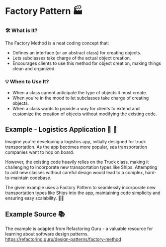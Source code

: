 # Factory Pattern 🏭

### 🛠️ What is It? 

The Factory Method is a neat coding concept that:

- Defines an interface (or an abstract class) for creating objects.
- Lets subclasses take charge of the actual object creation.
- Encourages clients to use this method for object creation, making things clean and organized.


### 💡 When to Use It?
- When a class cannot anticipate the type of objects it must create.
- When you're in the mood to let subclasses take charge of creating objects.
- When a class wants to provide a way for clients to extend and customize the creation of objects without modifying the existing code.



## Example - Logistics Application 🚚 🚢

Imagine you're developing a logistics app, initially designed for truck transportation. As the app becomes more popular, sea transportation companies want to hop on board. 

However, the existing code heavily relies on the Truck class, making it challenging to incorporate new transportation types like Ships. Attempting to add new classes without careful design would lead to a complex, hard-to-maintain codebase.

The given example uses a Factory Pattern to seamlessly incorporate new transportation types like Ships into the app, maintaining code simplicity and ensuring easy scalability. 🚢✨


## Example Source 📚
The example is adapted from Refactoring Guru - a valuable resource for learning about software design patterns. <br>
https://refactoring.guru/design-patterns/factory-method